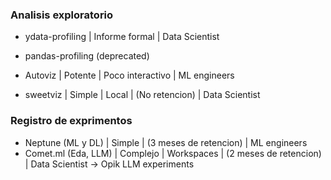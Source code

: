 


### Analisis exploratorio
- ydata-profiling | Informe formal | Data Scientist
- pandas-profiling (deprecated) 
- Autoviz | Potente | Poco interactivo | ML engineers

- sweetviz | Simple | Local | (No retencion) | Data Scientist

### Registro de exprimentos

- Neptune (ML y DL) | Simple | (3 meses de retencion) | ML engineers
- Comet.ml (Eda, LLM) | Complejo | Workspaces | (2 meses de retencion) | Data Scientist -> Opik LLM experiments
